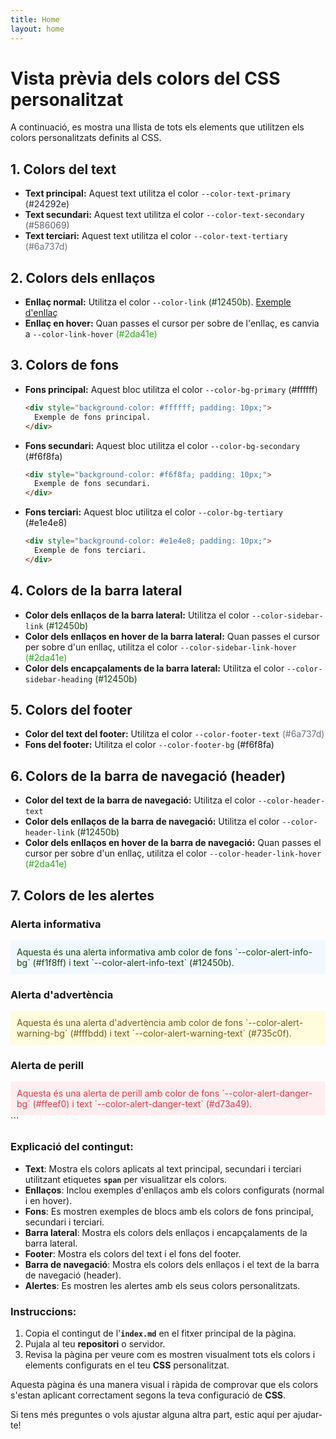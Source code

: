 ```yaml
---
title: Home
layout: home
---
```



# Vista prèvia dels colors del CSS personalitzat

A continuació, es mostra una llista de tots els elements que utilitzen els colors personalitzats definits al CSS.

## 1. Colors del text

- **Text principal:** Aquest text utilitza el color `--color-text-primary` <span style="color: #24292e;">(#24292e)</span>
- **Text secundari:** Aquest text utilitza el color `--color-text-secondary` <span style="color: #586069;">(#586069)</span>
- **Text terciari:** Aquest text utilitza el color `--color-text-tertiary` <span style="color: #6a737d;">(#6a737d)</span>

## 2. Colors dels enllaços

- **Enllaç normal:** Utilitza el color `--color-link` <span style="color: #12450b;">(#12450b)</span>. [Exemple d'enllaç](#)
- **Enllaç en hover:** Quan passes el cursor per sobre de l'enllaç, es canvia a `--color-link-hover` <span style="color: #2da41e;">(#2da41e)</span>

## 3. Colors de fons

- **Fons principal:** Aquest bloc utilitza el color `--color-bg-primary` (#ffffff)
  ```html
  <div style="background-color: #ffffff; padding: 10px;">
    Exemple de fons principal.
  </div>
  ```

- **Fons secundari:** Aquest bloc utilitza el color `--color-bg-secondary` (#f6f8fa)
  ```html
  <div style="background-color: #f6f8fa; padding: 10px;">
    Exemple de fons secundari.
  </div>
  ```

- **Fons terciari:** Aquest bloc utilitza el color `--color-bg-tertiary` (#e1e4e8)
  ```html
  <div style="background-color: #e1e4e8; padding: 10px;">
    Exemple de fons terciari.
  </div>
  ```

## 4. Colors de la barra lateral

- **Color dels enllaços de la barra lateral:** Utilitza el color `--color-sidebar-link` <span style="color: #12450b;">(#12450b)</span>
- **Color dels enllaços en hover de la barra lateral:** Quan passes el cursor per sobre d'un enllaç, utilitza el color `--color-sidebar-link-hover` <span style="color: #2da41e;">(#2da41e)</span>
- **Color dels encapçalaments de la barra lateral:** Utilitza el color `--color-sidebar-heading` <span style="color: #12450b;">(#12450b)</span>

## 5. Colors del footer

- **Color del text del footer:** Utilitza el color `--color-footer-text` <span style="color: #6a737d;">(#6a737d)</span>
- **Fons del footer:** Utilitza el color `--color-footer-bg` <span style="background-color: #f6f8fa;">(#f6f8fa)</span>

## 6. Colors de la barra de navegació (header)

- **Color del text de la barra de navegació:** Utilitza el color `--color-header-text` <span style="color: #ffffff;">(#ffffff)</span>
- **Color dels enllaços de la barra de navegació:** Utilitza el color `--color-header-link` <span style="color: #12450b;">(#12450b)</span>
- **Color dels enllaços en hover de la barra de navegació:** Quan passes el cursor per sobre d'un enllaç, utilitza el color `--color-header-link-hover` <span style="color: #2da41e;">(#2da41e)</span>

## 7. Colors de les alertes

### Alerta informativa
<div style="background-color: #f1f8ff; color: #12450b; padding: 10px;">
  Aquesta és una alerta informativa amb color de fons `--color-alert-info-bg` (#f1f8ff) i text `--color-alert-info-text` (#12450b).
</div>

### Alerta d'advertència
<div style="background-color: #fffbdd; color: #735c0f; padding: 10px;">
  Aquesta és una alerta d'advertència amb color de fons `--color-alert-warning-bg` (#fffbdd) i text `--color-alert-warning-text` (#735c0f).
</div>

### Alerta de perill
<div style="background-color: #ffeef0; color: #d73a49; padding: 10px;">
  Aquesta és una alerta de perill amb color de fons `--color-alert-danger-bg` (#ffeef0) i text `--color-alert-danger-text` (#d73a49).
</div>
```

### **Explicació del contingut:**

- **Text**: Mostra els colors aplicats al text principal, secundari i terciari utilitzant etiquetes **`span`** per visualitzar els colors.
- **Enllaços**: Inclou exemples d'enllaços amb els colors configurats (normal i en hover).
- **Fons**: Es mostren exemples de blocs amb els colors de fons principal, secundari i terciari.
- **Barra lateral**: Mostra els colors dels enllaços i encapçalaments de la barra lateral.
- **Footer**: Mostra els colors del text i el fons del footer.
- **Barra de navegació**: Mostra els colors dels enllaços i el text de la barra de navegació (header).
- **Alertes**: Es mostren les alertes amb els seus colors personalitzats.

### **Instruccions:**

1. Copia el contingut de l'**`index.md`** en el fitxer principal de la pàgina.
2. Pujala al teu **repositori** o servidor.
3. Revisa la pàgina per veure com es mostren visualment tots els colors i elements configurats en el teu **CSS** personalitzat.

Aquesta pàgina és una manera visual i ràpida de comprovar que els colors s'estan aplicant correctament segons la teva configuració de **CSS**.

Si tens més preguntes o vols ajustar alguna altra part, estic aquí per ajudar-te!
